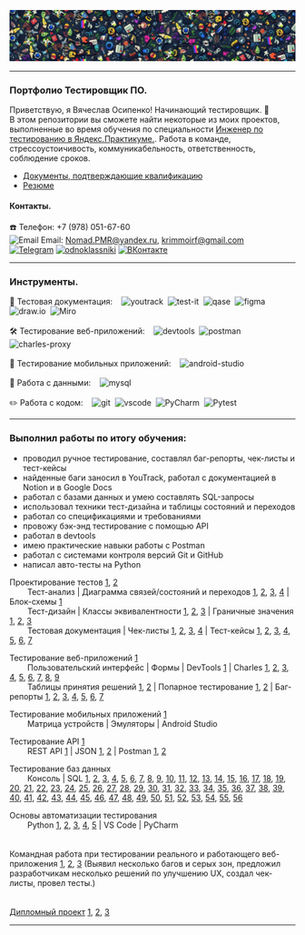 ![Header](https://github.com/NomadPMR/QA-portfolio/blob/main/assets/123.jpg)

---
### Портфолио Тестировщик ПО.
Приветствую, я Вячеслав Осипенко! Начинающий тестировщик. 👋 <br>
В этом репозитории вы сможете найти некоторые из моих проектов, выполненные во время обучения по специальности [Инженер по тестированию в Яндекс.Практикуме.](https://practicum.yandex.ru/qa-engineer-plus/). Работа в команде, стрессоустоичивость, коммуникабельность, ответственность, соблюдение сроков.
- [Документы, подтверждающие квалификацию](https://github.com/NomadPMR/QA-portfolio/blob/main/docs/Сertificate%20Osipenko.pdf)
- [Резюме](https://hh.ru/applicant/resumes/view?resume=b13bbe9aff09e7927c0039ed1f776d66786f54) 
#### Контакты.
☎️ Телефон: +7 (978) 051-67-60 <br>
<img src="https://github.com/user-attachments/assets/257b84cc-dd16-4c9b-bd86-adc032a9220d" title="Email" alt="Email" width="20" height="20"/> 
Email: Nomad.PMR@yandex.ru, krimmoirf@gmail.com <br>
[![Telegram](https://img.shields.io/badge/Telegram-000000?style=for-the-badge&logo=telegram&logoColor=27A0D9)](https://t.me/nomadpmr)
[![odnoklassniki](https://img.shields.io/badge/odnoklassniki-000000?style=for-the-badge&logo=odnoklassniki&logoColor=EE8208)](https://ok.ru/profile/519966843070)
[![ВКонтакте](https://img.shields.io/badge/ВКонтакте-000000?style=for-the-badge&logo=vk&logoColor=0077FF)](https://vk.com/id864701546)

---
### Инструменты.

<div>
  📁 Тестовая документация: &nbsp;&nbsp;
  <img src="https://upload.wikimedia.org/wikipedia/commons/thumb/8/8d/YouTrack_Icon.svg/1024px-YouTrack_Icon.svg.png?20200803082248" title="YouTrack" alt="youtrack" width="30" height="30"/>&nbsp
  <img src="https://docs.testit.software/images/testit_logo_icon_blue.png" title="Test IT" alt="test-it" width="30" height="30"/>&nbsp
  <img src="https://luna1.co/eb0187.png" title="Qase" alt="qase" width="30" height="30"/>&nbsp
  <img src="https://cdn.jsdelivr.net/gh/devicons/devicon/icons/figma/figma-original.svg" title="Figma" alt="figma" width="30" height="30"/>&nbsp
  <img src="https://upload.wikimedia.org/wikipedia/commons/thumb/3/3e/Diagrams.net_Logo.svg/512px-Diagrams.net_Logo.svg.png" title="draw.io" alt="draw.io" width="30" height="30"/>&nbsp
  <img src="https://freedomlab.io/wp-content/uploads/2021/12/miro-squarelogo-1585684801003.png" title="Miro" alt="Miro" width="30" height="30"/>&nbsp
</div> <br>

<div>
  🛠 Тестирование веб-приложений: &nbsp;&nbsp;
  <img src="https://d33wubrfki0l68.cloudfront.net/38b5c953a4667366685d55db55d057c86db1fc54/a0fdc/static/acae6b24d940347661ca901ea07f47c1/chrome-dev-logo-icon.png" title="DevTools" alt="devtools" width="30" height="30"/>&nbsp
  <img src="https://github.com/user-attachments/assets/8c51a10c-4305-4cfa-8bb4-1c1d6a5e78ee" title="Postman" alt="postman" width="30" height="30"/>&nbsp
  <img src="https://cdn.icon-icons.com/icons2/3053/PNG/512/charles_proxy_macos_bigsur_icon_190302.png" title="Charles" alt="charles-proxy" width="30" height="30"/>&nbsp
</div> <br>

<div>
  📱 Тестирование мобильных приложений: &nbsp;&nbsp;
  <img src="https://cdn.jsdelivr.net/gh/devicons/devicon/icons/androidstudio/androidstudio-original.svg" title="android-studio" alt="android-studio" width="30" height="30"/>&nbsp
</div> <br>

<div>
  💾 Работа с данными: &nbsp;&nbsp;
  <img src="https://cdn.jsdelivr.net/gh/devicons/devicon/icons/mysql/mysql-original.svg" title="MySQL" alt="mysql" width="30" height="30"/>&nbsp
</div> <br>

<div>
  ✏️ Работа с кодом: &nbsp;&nbsp;
  <img src="https://cdn.jsdelivr.net/gh/devicons/devicon/icons/git/git-original.svg" title="Git" alt="git" width="30" height="30"/>&nbsp
  <img src="https://cdn.jsdelivr.net/gh/devicons/devicon/icons/vscode/vscode-original.svg" title="Visual Studio Code" alt="vscode" width="25" height="30"/>&nbsp
  <img src="https://upload.wikimedia.org/wikipedia/commons/1/1d/PyCharm_Icon.svg" title="PyCharm" alt="PyCharm" width="30" height="30"/>&nbsp
  <img src="https://upload.wikimedia.org/wikipedia/commons/b/ba/Pytest_logo.svg" title="Pytest" alt="Pytest" width="35" height="35"/>&nbsp
</div> 

---

###  Выполнил работы по итогу обучения: 
- проводил ручное тестирование, составлял баг-репорты, чек-листы и тест-кейсы
- найденные баги заносил в YouTrack, работал с документацией в Notion и в Google Docs
- работал с базами данных и умею составлять SQL-запросы
- использовал техники тест-дизайна и таблицы состояний и переходов
- работал со спецификациями и требованиями
- провожу бэк-энд тестирование с помощью API
- работал в devtools
- имею практические навыки работы с Postman
- работал с системами контроля версий Git и GitHub
- написал авто-тесты на Python

Проектирование тестов [1](https://docs.google.com/document/d/1MSn7bN0FC43J3VYjwmLZbaILEePB5oKyzl20KubZlHU/edit?usp=sharing), [2](https://docs.google.com/document/d/1vQYkmVxQ_O0vSV8FXWmGICqcGYa13NXxwaDdN5NCe1s/edit?usp=sharing)<br>
&nbsp;&nbsp;&nbsp;&nbsp;&nbsp;&nbsp;&nbsp;&nbsp;Тест-анализ | Диаграмма связей/состояний и переходов [1](https://drive.google.com/file/d/1z8z7kxS1GuRNy334RJhoGrrrGHG1MByg/view?usp=sharing), [2](https://drive.google.com/file/d/1pPnXJVebpkmoB3N4oaUlyNGHfCjklFdT/view?usp=sharing), [3](https://drive.google.com/file/d/1IaiMe8e7U9LU0CYI-CkIjJTe8dX_IYM3/view?usp=drive_link), [4](https://drive.google.com/file/d/1ZyUJ0kVkhwabwEfRXna7H0BwQ-rC3dmV/view?usp=sharing) | Блок-схемы [1](https://drive.google.com/file/d/1poytUNvHUimcVpnuABKJGI1lqbad0iMC/view?usp=drive_link) <br>
&nbsp;&nbsp;&nbsp;&nbsp;&nbsp;&nbsp;&nbsp;&nbsp;Тест-дизайн | Классы эквивалентности [1](https://docs.google.com/spreadsheets/d/1f4qf9j7325Bj4g8M66L7H1EHzh6FJcmfimICge-aV44/edit?usp=sharing), [2](https://docs.google.com/spreadsheets/d/1mmU-mt3QSpI8nwWsM_89XlouazsshEZiH9PoTxAstjE/edit?usp=sharing), [3](https://docs.google.com/spreadsheets/d/1mmU-mt3QSpI8nwWsM_89XlouazsshEZiH9PoTxAstjE/edit?usp=sharing) | Граничные значения [1](https://docs.google.com/spreadsheets/d/1f4qf9j7325Bj4g8M66L7H1EHzh6FJcmfimICge-aV44/edit?usp=sharing), [2](https://docs.google.com/spreadsheets/d/1mmU-mt3QSpI8nwWsM_89XlouazsshEZiH9PoTxAstjE/edit?usp=sharing), [3](https://docs.google.com/spreadsheets/d/1mmU-mt3QSpI8nwWsM_89XlouazsshEZiH9PoTxAstjE/edit?usp=sharing)<br>
&nbsp;&nbsp;&nbsp;&nbsp;&nbsp;&nbsp;&nbsp;&nbsp;Тестовая документация | Чек-листы [1](https://docs.google.com/spreadsheets/d/1f4qf9j7325Bj4g8M66L7H1EHzh6FJcmfimICge-aV44/edit?gid=635947971#gid=635947971), [2](https://docs.google.com/spreadsheets/d/1XBxbQHb96bYcp9C8N6FT_7oV-XS9cE3-tPd4DuG0_lQ/edit?gid=1626667734#gid=1626667734), [3](https://docs.google.com/spreadsheets/d/1nErCg0VmLHA1pRjfK3oSKnqCqNCNxI0D17YHaELUcDE/edit?gid=0#gid=0), [4](https://docs.google.com/spreadsheets/d/1nErCg0VmLHA1pRjfK3oSKnqCqNCNxI0D17YHaELUcDE/edit?gid=269123900#gid=269123900) | Тест-кейсы [1](https://app.qase.io/project/P7), [2](https://app.qase.io/project/P7B), [3](https://tms.devexplab.ru/projects/drivers-license/testruns/8), [4](https://tms.devexplab.ru/projects/slava4/testcases), [5](https://tms.devexplab.ru/projects/drivers-license/testruns/5), [6](https://tms.devexplab.ru/projects/chilly-onions-switch/testcases), [7](https://tms.devexplab.ru/projects/shy-cougars-care/testcases)  

Тестирование веб-приложений [1](https://docs.google.com/document/d/1jYXGmO6tJyPBMKbDr_5GeePRbf0b5dYjlkd1o8x41e4/edit?usp=sharing)<br>
&nbsp;&nbsp;&nbsp;&nbsp;&nbsp;&nbsp;&nbsp;&nbsp;Пользовательский интерфейс | Формы | DevTools [1](https://drive.google.com/file/d/1h65-FN4lJKfmqfQDxd57nJFMRjtFeAwb/view?usp=sharing) | Charles [1](https://drive.google.com/file/d/1ay3cdOQXwfzTWyCwvFMb4keCtCvVd8Zn/view?usp=sharing), [2](https://drive.google.com/file/d/1iqisEoWZbKzZgbwh38Qukx-_GvB0fQVU/view?usp=sharing), [3](https://drive.google.com/file/d/1Hj1KaUZUTybEdz_7VDHJwzedxXq_zBSb/view?usp=sharing), [4](https://drive.google.com/file/d/1bdjdvc0-sZnzkCOFj-Ig_sV9HD9XFAIp/view?usp=sharing), [5](https://drive.google.com/file/d/1YJ5t_hq4yfsI1TUH45ijJhlUGhNF16Yy/view?usp=sharing), [6](https://drive.google.com/file/d/1ERjpVHaKKIXhlzjGZD8mz-1QwvUVY1Dg/view?usp=sharing), [7](https://drive.google.com/file/d/1DXNT4GeDwrTYHRBLZFduB43ssMZSPs6-/view?usp=sharing), [8](https://drive.google.com/file/d/11iY7XIm2NsR0JGTTyyiEh5bn58UPBGga/view?usp=sharing), [9](https://drive.google.com/file/d/1DyvnQGFQTuxvvzNE9YnutWyZODwC8R_o/view?usp=sharing) <br>
&nbsp;&nbsp;&nbsp;&nbsp;&nbsp;&nbsp;&nbsp;&nbsp;Таблицы принятия решений [1](https://docs.google.com/spreadsheets/d/1f4qf9j7325Bj4g8M66L7H1EHzh6FJcmfimICge-aV44/edit?gid=1869026872#gid=1869026872), [2](https://docs.google.com/spreadsheets/d/1XBxbQHb96bYcp9C8N6FT_7oV-XS9cE3-tPd4DuG0_lQ/edit?gid=436587480#gid=436587480) | Попарное тестирование [1](https://docs.google.com/spreadsheets/d/1XBxbQHb96bYcp9C8N6FT_7oV-XS9cE3-tPd4DuG0_lQ/edit?usp=sharing), [2](https://docs.google.com/spreadsheets/d/1XBxbQHb96bYcp9C8N6FT_7oV-XS9cE3-tPd4DuG0_lQ/edit?gid=269123900#gid=269123900) | Баг-репорты [1](https://nomad.youtrack.cloud/projects/f3f07a1a-b728-4344-b5ee-d4d6e2f9041b), [2](https://nomad.youtrack.cloud/projects/0-14), [3](https://nomad.youtrack.cloud/projects/5dd5c314-1efd-4de1-af91-539fd36f8baa), [4](https://nomad.youtrack.cloud/projects/7a4df655-db15-41c1-bc4e-8fa491bff36e), [5](https://nomad.youtrack.cloud/projects/0-9), [6](https://nomad.youtrack.cloud/projects/0-4), [7](https://nomad.youtrack.cloud/projects/0-13)

Тестирование мобильных приложений [1](https://docs.google.com/document/d/1PF0nON036XeUr5unGJ75GUDUyYqVGEGgdAKN-4MIL50/edit?usp=sharing)<br>
&nbsp;&nbsp;&nbsp;&nbsp;&nbsp;&nbsp;&nbsp;&nbsp;Матрица устройств | Эмуляторы | Android Studio

Тестирование API [1](https://docs.google.com/document/d/1oTF2SKVJCNBgBseTzTBdgRx8c-tO1hoU-2pOGwPKG-s/edit?usp=sharing)<br>
&nbsp;&nbsp;&nbsp;&nbsp;&nbsp;&nbsp;&nbsp;&nbsp;REST API [1](https://drive.google.com/file/d/16I0y8vYycu3o3GZh0Ihs8dnB_5DZYJDn/view?usp=sharing) | JSON [1](https://docs.google.com/spreadsheets/d/1nErCg0VmLHA1pRjfK3oSKnqCqNCNxI0D17YHaELUcDE/edit?gid=0#gid=0), [2](https://docs.google.com/spreadsheets/d/1nErCg0VmLHA1pRjfK3oSKnqCqNCNxI0D17YHaELUcDE/edit?gid=269123900#gid=269123900) | Postman [1](https://drive.google.com/file/d/1YHHjYJDfwYDuYwGAM-QDuUzEoBG3ZfCZ/view?usp=sharing), [2](https://drive.google.com/file/d/1wpmlr5ayyqtcm2sgcfKHOiWYUf-JTBdV/view?usp=sharing)

Тестирование баз данных<br>
&nbsp;&nbsp;&nbsp;&nbsp;&nbsp;&nbsp;&nbsp;&nbsp;Консоль | SQL [1](https://drive.google.com/file/d/1Z_8n6rRbbsMdweIv6HRnOomfFYuix736/view?usp=sharing), [2](https://drive.google.com/file/d/1yp7XneshwIpgdRhs02-P7k8yAYK_fmAn/view?usp=sharing), [3](https://drive.google.com/file/d/1EKpn3we7y9tQb32kZj2TCFdeGbKemuGR/view?usp=sharing), [4](https://drive.google.com/file/d/1QITDa2Dh3fZMmnsqRjG_gGZ1XH90VFe6/view?usp=sharing), [5](https://drive.google.com/file/d/1r1mfK0ZrfTQQkZ_Gf1XLKnnVpqVPuVh-/view?usp=sharing), [6](https://drive.google.com/file/d/1SdnensBwbN8UjioFxGsGTHcUUUer3QiB/view?usp=sharing), [7](https://drive.google.com/file/d/1zymcPJJGhMUaLSKsa16buOx5f4fnoVoA/view?usp=sharing), [8](https://drive.google.com/file/d/194mcrbFzCBeJ2bDAGUFe2RTSkEpjP2El/view?usp=sharing), [9](https://drive.google.com/file/d/1nrVGACo2sMqCfY5N06nsCjq5t92W0cxW/view?usp=sharing), [10](https://drive.google.com/file/d/1AsGqjPb39SNOSU6567zn6glNxN63THcY/view?usp=sharing), [11](https://drive.google.com/file/d/11bg7ZbfHVmnqnk094h_h1Y7MTEvXret-/view?usp=sharing), [12](https://drive.google.com/file/d/1pmtTc7TSO9bJnSuM5_Fk4tympE53WivA/view?usp=sharing), [13](https://drive.google.com/file/d/1zT7Uoq5790EMvVq3giEVVyfU4rROcCdb/view?usp=sharing), [14](https://drive.google.com/file/d/1IzjHhTMkEOlgxRwNX3irjGoUXnCbsVIA/view?usp=sharing), [15](https://drive.google.com/file/d/1xGoItpmPtJEP3HovmxFJIPik2qWmsmGL/view?usp=sharing), [16](https://drive.google.com/file/d/1UmLtg7Zs7KsW_-ph9BJJgghi87tonn3J/view?usp=sharing), [17](https://drive.google.com/file/d/128K6sCPAg-kTvQzRAO7zm1yCkZh4jhCA/view?usp=sharing), [18](https://drive.google.com/file/d/1a-9OOIWbKyG77SAfjMc8WZWd_nBcAp_b/view?usp=sharing), [19](https://drive.google.com/file/d/14NdlhYxHFVe4PHRwbvf2tA5vO9cwnUPg/view?usp=sharing), [20](https://drive.google.com/file/d/1-MYa7yRbZFILglkgIHo7nhPABSNcMx45/view?usp=sharing), [21](https://drive.google.com/file/d/1GP9gGS78-3oO7_EdIRDVBj9IHNd06R-W/view?usp=sharing), [22](https://drive.google.com/file/d/1CtCddg_rkurfRlYgudW6gQmMVju4gvke/view?usp=sharing), [23](https://drive.google.com/file/d/1bIHKeisUArZtU9e5dMVCsqVB8WVSFIJ5/view?usp=sharing), [24](https://drive.google.com/file/d/10Snrj1KyRtF9P3AmYJ04V3aVsggfDktw/view?usp=sharing), [25](https://drive.google.com/file/d/1Ra4hbx5iGYb5x2dHTLudTnIvr1msV1yH/view?usp=sharing), [26](https://drive.google.com/file/d/19zIDR8ctc6mAGl2kXlsMaGhEmK58NzHm/view?usp=sharing), [27](https://drive.google.com/file/d/17VL2z5iWGu8_iX9KBgRYMer_J-n6MxHN/view?usp=sharing), [28](https://drive.google.com/file/d/1wSBBE5bAM2YwyU-gXyMrVYs8GFeKgjaH/view?usp=sharing), [29](https://drive.google.com/file/d/1W36c4ghMMFjC1Y0pe1AITSi-jy3M685R/view?usp=sharing), [30](https://drive.google.com/file/d/11ZpSosa5_zznDAgrf6qv8KdtHNS8MIyL/view?usp=sharing), [31](https://drive.google.com/file/d/1bFcudxQOiwDWI8h8p4dWvdyu3naTQ-g_/view?usp=sharing), [32](https://drive.google.com/file/d/1GSexF4BdJxIZmogB8pjPWp_L_4i5OjAG/view?usp=sharing), [33](https://drive.google.com/file/d/12udwe-Ef-wJPPLBc29xTZt7OMk4A3T5g/view?usp=sharing), [34](https://drive.google.com/file/d/12RfI0tcPvW_dfcCIZzqd1MsLAYQHamhT/view?usp=sharing), [35](https://drive.google.com/file/d/1zwulxlGTlyREJvC5plXQLWA-QQQuigLt/view?usp=sharing), [36](https://drive.google.com/file/d/1LI715wWv8Ah4sLUPlkJTOLKqalvgZ0YM/view?usp=sharing), [37](https://drive.google.com/file/d/1fEGl4aBTUUOdLWZ_-i4p9oxB2YQSaC7C/view?usp=sharing), [38](https://drive.google.com/file/d/1GYpMqjnGSkDBJ-LA-ta8amOoZmnPpr5Z/view?usp=sharing), [39](https://drive.google.com/file/d/1pzPBAxe_5K5yhAKFe2y6IJ3q92CXJUEC/view?usp=sharing), [40](https://drive.google.com/file/d/1ioX89UEWN_RIsGbC2pLSec0oqs8cU7Z4/view?usp=sharing), [41](https://drive.google.com/file/d/1JrqrJteoVz7seeRbCIv9m5hGxPOIh7ln/view?usp=sharing), [42](https://drive.google.com/file/d/1vfVzP2k9gvpS-bxnR5qJhwvWUNtSznLr/view?usp=sharing), [43](https://drive.google.com/file/d/1Ed15YNrXFJS41D5NjjUsmKAyZhmnNBLd/view?usp=sharing), [44](https://drive.google.com/file/d/1yuEbl6T_98zH92mSvfzwlhagC-Dq7qBp/view?usp=sharing), [45](https://drive.google.com/file/d/1NoOsCeDGF7S0OvKtjYsG5rAeStnaNK-5/view?usp=sharing), [46](https://drive.google.com/file/d/1_U4Q9DP7t2pV_6f9DxUBZWs-_jZi2xsf/view?usp=sharing), [47](https://drive.google.com/file/d/1-nS3vDpjBDQt8Bzkrc3AUI674bkkQGCZ/view?usp=sharing), [48](https://drive.google.com/file/d/13ML9-YquSxKRO5b_edx7-O1ADd9Na2Qk/view?usp=sharing), [49](https://drive.google.com/file/d/1WLPlM_J7jRBrwCXziruh_14YdX75gVqe/view?usp=sharing), [50](https://drive.google.com/file/d/1iZ2ksUX1XzYHrIZBedJW7Nee3hnEOHgR/view?usp=sharing), [51](https://drive.google.com/file/d/1bTYqjFvOc-GLI567hRYYRDQ_IInDyfNY/view?usp=sharing), [52](https://drive.google.com/file/d/1YLyFTDquuRm1EN9RroO9uXaSgxv-gOsc/view?usp=sharing), [53](https://drive.google.com/file/d/1Ah1-WbCs2D_Xvj2mMypxEXYpYroAt2LF/view?usp=sharing), [54](https://drive.google.com/file/d/1loEHQFrFiL-L0Jc18LVrldIGUvrCg-GA/view?usp=sharing), [55](https://drive.google.com/file/d/1wMGYFWszW22DC_JMX6JeCF8ftZbpt8EW/view?usp=sharing), [56](https://drive.google.com/file/d/1jVaAvWmMoTkZKE3xn-lydYgA01tA4YlT/view?usp=sharing)

Основы автоматизации тестирования <br>
&nbsp;&nbsp;&nbsp;&nbsp;&nbsp;&nbsp;&nbsp;&nbsp;Python [1](https://drive.google.com/file/d/1uqLFGdLGQ-0YAgr28SBkC7fACyZ2H9Fj/view?usp=sharing), [2](https://drive.google.com/file/d/18Ev4tfL70cp8H1CviPk9h_bfrqZctv_B/view?usp=sharing), [3](https://drive.google.com/file/d/1eNkTolCJz7qQjvsDs8orwUe3YG77xqot/view?usp=sharing), [4](https://drive.google.com/file/d/1Q9-fv4s-cS0-7UAtPuk5acZzeNVBcudx/view?usp=sharing), [5](https://drive.google.com/file/d/1KJBjEdUOl4yiG3-XGgoFJOQFCXKtWtrd/view?usp=sharing) | VS Code | PyCharm
<br>
<br>
<br>
Командная работа при тестировании реального и работающего веб-приложения [1](https://drive.google.com/file/d/1hnmX93ZPmzXhZ3GHOaQ8Cz3UdiP5P3sS/view?usp=sharing), [2](https://docs.google.com/spreadsheets/d/1nEbWpXR6QqdEWqeohimD7l17u955wmF1/edit?usp=sharing&ouid=116526264862053058854&rtpof=true&sd=true), [3](https://docs.google.com/document/d/1EhfRgBjaCJsOul1LKExDwVB041ZguvKW/edit?usp=sharing&ouid=116526264862053058854&rtpof=true&sd=true) (Выявил несколько багов и серых зон, предложил разработчикам несколько решений по улучшению UX, создал чек-листы, провел тесты.)
<br>
<br>
<br>
[Дипломный проект](https://github.com/NomadPMR/Project-18-kagorta-Osipenko.git) [1](https://docs.google.com/document/d/1GgzOcjZyItLPtwCHKFPSpcKEOM_ZXz38sDIxtQ4Lsy4/edit?usp=sharing), [2](https://docs.google.com/spreadsheets/d/1vGagG60xj5qQBnx62eiXQMt_rJSs4XgkKADgWZ6BwzU/edit?usp=sharing), [3](https://drive.google.com/file/d/18OniaY1SOp-cr9MBm5ifbRADRy7WKWaC/view?usp=sharing)

---
